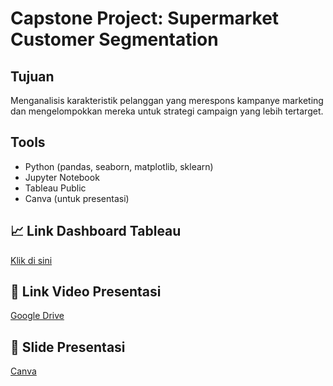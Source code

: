 # Capstone Project: Supermarket Customer Segmentation

## Tujuan
Menganalisis karakteristik pelanggan yang merespons kampanye marketing dan mengelompokkan mereka untuk strategi campaign yang lebih tertarget.

## Tools
- Python (pandas, seaborn, matplotlib, sklearn)
- Jupyter Notebook
- Tableau Public
- Canva (untuk presentasi)

## 📈 Link Dashboard Tableau
[Klik di sini](https://public.tableau.com/views/DashboardSegmentasiPelangganSupermarket/Dashboard1?:language=en-GB&publish=yes&:sid=&:redirect=auth&:display_count=n&:origin=viz_share_link)

## 🎥 Link Video Presentasi
[Google Drive](https://drive.google.com/drive/folders/1EubG731fCVYFyqYkVaXs6cj_McvuTT9c?usp=sharing)

## 📑 Slide Presentasi
[Canva](https://www.canva.com/design/DAGrRsyF0F4/OqkmfMxpo8XrUdxIylUAwQ/edit?utm_content=DAGrRsyF0F4&utm_campaign=designshare&utm_medium=link2&utm_source=sharebutton)

